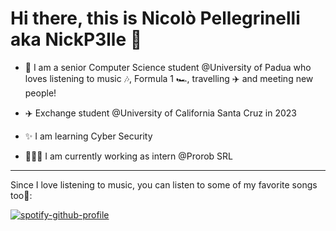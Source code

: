 # Hi there, this is Nicolò Pellegrinelli aka NickP3lle 👋

- 🤖 I am a senior Computer Science student @University of Padua who loves listening to music 🎶, Formula 1 🏎️, travelling ✈️ and meeting new people!

- ✈️ Exchange student @University of California Santa Cruz in 2023

- ✨ I am learning Cyber Security

- 👨🏻‍💻 I am currently working as intern @Prorob SRL

<hr>

Since I love listening to music, you can listen to some of my favorite songs too🥳:

[![spotify-github-profile](https://spotify-github-profile.kittinanx.com/api/view?uid=wo6p87iyopbwj5vvuarc3bwno&cover_image=true&theme=novatorem&show_offline=false&background_color=121212&interchange=true&bar_color=53b14f&bar_color_cover=false)](https://spotify-github-profile.vercel.app/api/view?uid=wo6p87iyopbwj5vvuarc3bwno&redirect=true)

<!--
- 🔭 I’m currently working on ...
- 🌱 I’m currently learning ...
- 👯 I’m looking to collaborate on ...
- 🤔 I’m looking for help with ...
- 💬 Ask me about ...
- 📫 How to reach me: ...
- 😄 Pronouns: ...
- ⚡ Fun fact: ...

![NickP3lle's Stats](https://github-readme-stats.vercel.app/api?username=NickP3lle&theme=tokyonight&show_icons=true&hide_border=false&count_private=true)

-->
